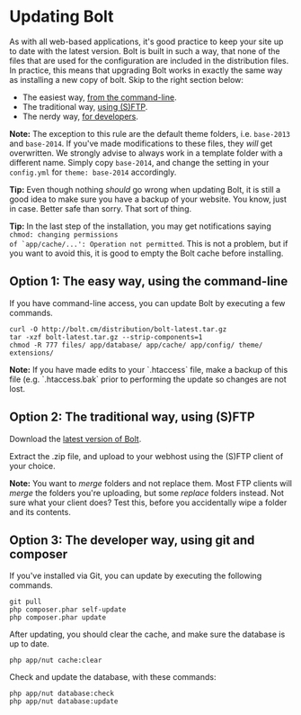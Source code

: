 Updating Bolt
=============

As with all web-based applications, it's good practice to keep your site up to
date with the latest version. Bolt is built in such a way, that none of the
files that are used for the configuration are included in the distribution
files. In practice, this means that upgrading Bolt works in exactly the same way
as installing a new copy of bolt. Skip to the right section below:

  - The easiest way, [from the command-line](#option-1-easy-way-using-command-line).
  - The traditional way, [using (S)FTP](#option-2-traditional-way-using-sftp).
  - The nerdy way, [for developers](#option-3-developer-way-using-git-and-composer).

<p class="note"><strong>Note:</strong> The exception to this rule are the
default theme folders, i.e. <code>base-2013</code> and <code>base-2014</code>.
If you've made modifications to these files, they <em>will</em> get overwritten.
We strongly advise to always work in a template folder with a different name.
Simply copy <code>base-2014</code>, and change the setting in your
<code>config.yml</code> for <code>theme: base-2014</code> accordingly.</p>

<p class="tip"><strong>Tip:</strong> Even though nothing <em>should</em> go
wrong when updating Bolt, it is still a good idea to make sure you have a backup
of your website. You know, just in case. Better safe than sorry. That sort of
thing.</p> <p class="tip"><strong>Tip:</strong> In the last step of the
installation, you may get notifications saying <code>chmod: changing permissions
of `app/cache/...': Operation not permitted</code>. This is not a problem, but
if you want to avoid this, it is good to empty the Bolt cache before
installing.</p>

Option 1: The easy way, using the command-line
----------------------------------------------

If you have command-line access, you can update Bolt by executing a few
commands.

```
curl -O http://bolt.cm/distribution/bolt-latest.tar.gz
tar -xzf bolt-latest.tar.gz --strip-components=1
chmod -R 777 files/ app/database/ app/cache/ app/config/ theme/ extensions/
```
<p class="note"><strong>Note:</strong> If you have made edits to your `.htaccess`
file, make a backup of this file (e.g. `.htaccess.bak` prior to performing 
the update so changes are not lost.</p>

Option 2: The traditional way, using (S)FTP
-------------------------------------------

Download the [latest version of Bolt][latest].

Extract the .zip file, and upload to your webhost using the (S)FTP client of
your choice.

<p class="note"><strong>Note:</strong> You want to <em>merge</em> folders and
not replace them. Most FTP clients will <em>merge</em> the folders you're
uploading, but some <em>replace</em> folders instead. Not sure what your client
does? Test this, before you accidentally wipe a folder and its contents.</p>

Option 3: The developer way, using git and composer
---------------------------------------------------

If you've installed via Git, you can update by executing the following commands.

```
git pull
php composer.phar self-update
php composer.phar update
```

After updating, you should clear the cache, and make sure the database is up to
date.

```
php app/nut cache:clear
```

Check and update the database, with these commands:

```
php app/nut database:check
php app/nut database:update
```

[latest]: http://bolt.cm/distribution/bolt-latest.zip

